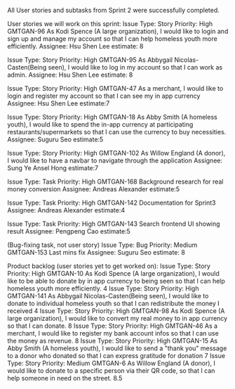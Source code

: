 All User stories and subtasks from Sprint 2 were successfully completed.

User stories we will work on this sprint:
Issue Type: Story
Priority: High
GMTGAN-96
As Kodi Spence (A large organization), I would like to login and sign up and manage my account so that I can help homeless youth more efficiently.
Assignee: Hsu Shen Lee
estimate: 8

Issue Type: Story
Priority: High
GMTGAN-95
As Abbygail Nicolas-Casten(Being seen), I would like to log in my account so that I can work as admin.
Assignee: Hsu Shen Lee
estimate: 8

Issue Type: Story
Priority: High
GMTGAN-47
As a merchant, I would like to login and register my account so that I can see my in app currency
Assignee: Hsu Shen Lee
estimate:7

Issue Type: Story
Priority: High
GMTGAN-18
As Abby Smith (A homeless youth), I would like to spend the in-app currency at participating restaurants/supermarkets so that I can use the currency to buy necessities.
Assignee: Suguru Seo
estimate:5

Issue Type: Story
Priority: High
GMTGAN-102
As Willow England (A donor), I would like to have a navbar to navigate through the application
Assignee: Sung Ye Ansel Hong
estimate:7

Issue Type: Task
Priority: High
GMTGAN-168
Background research for real money conversion
Assignee: Andreas Alexander
estimate:5

Issue Type: Task
Priority: High
GMTGAN-142
Documentation for Sprint3
Assignee: Andreas Alexander
estimate:4

Issue Type: Task
Priority: High
GMTGAN-143
Search frontend UI showing result
Assignee: Pengpeng Cao
estimate:5

(Bug-fixing task, not user story)
Issue Type: Bug
Priority: Medium
GMTGAN-153
Last mins fix
Assignee: Suguru Seo
estimate: 8

Product backlog (user stories yet to get worked on):
Issue Type: Story
Priority: High
GMTGAN-10
As Kodi Spence (A large organization), I would like to be able to donate by in app currency to being seen so that I can help homeless youth more efficiently.
4
Issue Type: Story
Priority: High
GMTGAN-141
As Abbygail Nicolas-Casten(Being seen), I would like to donate to individual homeless youth so that I can redistribute the money I received
4
Issue Type: Story
Priority: High
GMTGAN-98
As Kodi Spence (A large organization), I would like to convert my real money to in app currency so that I can donate.
8
Issue Type: Story
Priority: High
GMTGAN-46
As a merchant, I would like to register my bank account infos so that I can use the money as revenue.
8
Issue Type: Story
Priority: High
GMTGAN-15
As Abby Smith (A homeless youth), I would like to send a "thank you" message to a donor who donated so that I can express gratitude for donation
7
Issue Type: Story
Priority: Medium
GMTGAN-6
As Willow England (A donor), I would like to donate to a specific person via their QR code, so that I can help someone in need on the street.
8.5
